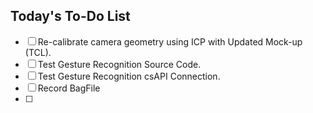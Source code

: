 ## Today's To-Do List

- [ ] Re-calibrate camera geometry using ICP with Updated Mock-up (TCL).
- [ ] Test Gesture Recognition Source Code.
- [ ] Test Gesture Recognition csAPI Connection.
- [ ] Record BagFile
- [ ] 